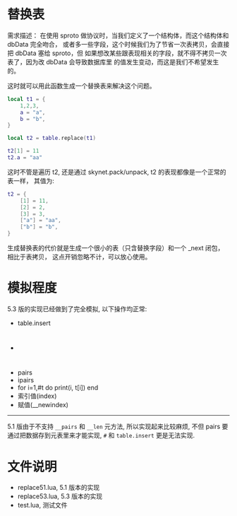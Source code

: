 # 替换表
需求描述：
在使用 sproto 做协议时，当我们定义了一个结构体，而这个结构体和 dbData 完全吻合，
或者多一些字段，这个时候我们为了节省一次表拷贝，会直接把 dbData 塞给 sproto，但
如果想改某些跟表现相关的字段，就不得不拷贝一次表了，因为改 dbData 会导致数据库里
的值发生变动，而这是我们不希望发生的。

这时就可以用此函数生成一个替换表来解决这个问题。

```lua
local t1 = {
    1,2,3,
    a = "a",
    b = "b",
}

local t2 = table.replace(t1)

t2[1] = 11
t2.a = "aa"
```

这时不管是遍历 t2, 还是通过 skynet.pack/unpack, t2 的表现都像是一个正常的表一样，
其值为:
```lua
t2 = {
    [1] = 11,
    [2] = 2,
    [3] = 3,
    ["a"] = "aa",
    ["b"] = "b",
}
```

生成替换表的代价就是生成一个很小的表（只含替换字段）和一个 _next 闭包，相比于表拷贝，
这点开销忽略不计，可以放心使用。

# 模拟程度
5.3 版的实现已经做到了完全模拟, 以下操作均正常:
* table.insert
* #
* pairs
* ipairs
* for i=1,#t do print(i, t[i]) end
* 索引值(index)
* 赋值(__newindex)
***
5.1 版由于不支持 `__pairs` 和 `__len` 元方法, 所以实现起来比较麻烦, 不但 pairs 要通过把数据存到元表里来才能实现, `#` 和 `table.insert` 更是无法实现.

# 文件说明
* replace51.lua, 5.1 版本的实现
* replace53.lua, 5.3 版本的实现
* test.lua, 测试文件

